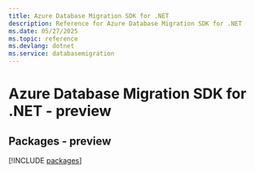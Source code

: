 ```yaml
---
title: Azure Database Migration SDK for .NET
description: Reference for Azure Database Migration SDK for .NET
ms.date: 05/27/2025
ms.topic: reference
ms.devlang: dotnet
ms.service: databasemigration
---
```

# Azure Database Migration SDK for .NET - preview
## Packages - preview
[!INCLUDE [packages](database-migration-index.md)]
